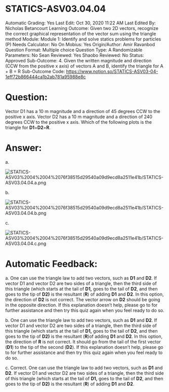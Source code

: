 # STATICS-ASV03.04.04

Automatic Grading: Yes
Last Edit: Oct 30, 2020 11:22 AM
Last Edited By: Nicholas Betancourt
Learning Outcome: Given two 2D vectors, recognize the correct graphical representation of the vector sum using the triangle method
Module: Module 1: Identify and solve statics problems for particles (P)
Needs Calculator: No
On Mobius: Yes
Origin/Author: Amir Ravanbod
Question Format: Multiple choice
Question Type: A
Randomizable Parameters: No
Sean Reviewed: Yes
Shaobo Reviewed: No
Status: Approved
Sub-Outcome: 4. Given the written magnitude and direction (CCW from the positive x axis) of vectors A and B, identify the triangle for A + B = R
Sub-Outcome Code: https://www.notion.so/STATICS-ASV03-04-1eff72b866444ca1b2ab781a95988e8c

# Question:

Vector D1 has a 10 m magnitude and a direction of 45 degrees CCW to the positive x axis. Vector D2 has a 10 m magnitude and a direction of 240 degrees CCW to the positive x axis. Which of the following plots is the triangle for **D1**+**D2**=**R**. 

# Answer:

a. 

![STATICS-ASV03%2004%2004%2076f38515d29540a09d9ecd8a2511e41b/STATICS-ASV03.04.04.a.png](STATICS-ASV03%2004%2004%2076f38515d29540a09d9ecd8a2511e41b/STATICS-ASV03.04.04.a.png)

b. 

![STATICS-ASV03%2004%2004%2076f38515d29540a09d9ecd8a2511e41b/STATICS-ASV03.04.04.b.png](STATICS-ASV03%2004%2004%2076f38515d29540a09d9ecd8a2511e41b/STATICS-ASV03.04.04.b.png)

c. 

![STATICS-ASV03%2004%2004%2076f38515d29540a09d9ecd8a2511e41b/STATICS-ASV03.04.04.c.png](STATICS-ASV03%2004%2004%2076f38515d29540a09d9ecd8a2511e41b/STATICS-ASV03.04.04.c.png)

# Automatic Feedback:

a. One can use the triangle law to add two vectors, such as **D1** and **D2**.  If vector D1 and vector D2 are two sides of a triangle, then the third side of this triangle (which starts at the tail of **D1,** goes to the tail of **D2**, and then goes to the tip of **D2)** is the resultant (**R**) of adding **D1** and **D2**.  In this option, the direction of **D2** is not correct.  The vector arrow on **D2** should be going in the opposite direction.  If this explanation doesn’t help, please go to <a location where all the links are> for further assistance and then try this quiz again when you feel ready to do so. 

b. One can use the triangle law to add two vectors, such as **D1** and **D2**.  If vector D1 and vector D2 are two sides of a triangle, then the third side of this triangle (which starts at the tail of **D1,** goes to the tail of **D2**, and then goes to the tip of **D2)** is the resultant (**R**)of adding **D1** and **D2**.  In this option, the direction of **R** is not correct.  It should go from the tail of the first vector (**D1**) to the tip of the second (**D2**).  If this explanation doesn’t help, please go to <a location where all the links are> for further assistance and then try this quiz again when you feel ready to do so.

c. Correct. One can use the triangle law to add two vectors, such as **D1** and **D2**.  If vector D1 and vector D2 are two sides of a triangle, then the third side of this triangle (which starts at the tail of **D1,** goes to the tail of **D2**, and then goes to the tip of **D2)** is the resultant (**R**) of adding **D1** and **D2**.